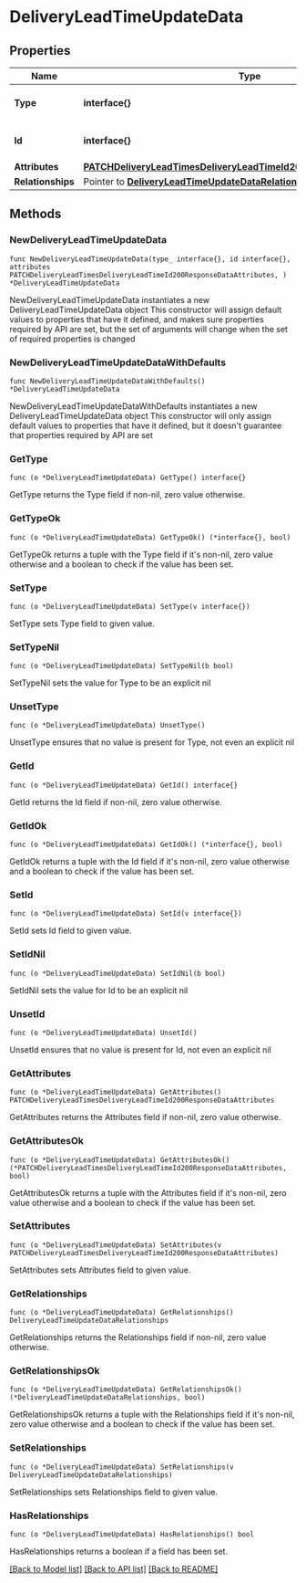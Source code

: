 # DeliveryLeadTimeUpdateData

## Properties

Name | Type | Description | Notes
------------ | ------------- | ------------- | -------------
**Type** | **interface{}** | The resource&#39;s type | 
**Id** | **interface{}** | The resource&#39;s id | 
**Attributes** | [**PATCHDeliveryLeadTimesDeliveryLeadTimeId200ResponseDataAttributes**](PATCHDeliveryLeadTimesDeliveryLeadTimeId200ResponseDataAttributes.md) |  | 
**Relationships** | Pointer to [**DeliveryLeadTimeUpdateDataRelationships**](DeliveryLeadTimeUpdateDataRelationships.md) |  | [optional] 

## Methods

### NewDeliveryLeadTimeUpdateData

`func NewDeliveryLeadTimeUpdateData(type_ interface{}, id interface{}, attributes PATCHDeliveryLeadTimesDeliveryLeadTimeId200ResponseDataAttributes, ) *DeliveryLeadTimeUpdateData`

NewDeliveryLeadTimeUpdateData instantiates a new DeliveryLeadTimeUpdateData object
This constructor will assign default values to properties that have it defined,
and makes sure properties required by API are set, but the set of arguments
will change when the set of required properties is changed

### NewDeliveryLeadTimeUpdateDataWithDefaults

`func NewDeliveryLeadTimeUpdateDataWithDefaults() *DeliveryLeadTimeUpdateData`

NewDeliveryLeadTimeUpdateDataWithDefaults instantiates a new DeliveryLeadTimeUpdateData object
This constructor will only assign default values to properties that have it defined,
but it doesn't guarantee that properties required by API are set

### GetType

`func (o *DeliveryLeadTimeUpdateData) GetType() interface{}`

GetType returns the Type field if non-nil, zero value otherwise.

### GetTypeOk

`func (o *DeliveryLeadTimeUpdateData) GetTypeOk() (*interface{}, bool)`

GetTypeOk returns a tuple with the Type field if it's non-nil, zero value otherwise
and a boolean to check if the value has been set.

### SetType

`func (o *DeliveryLeadTimeUpdateData) SetType(v interface{})`

SetType sets Type field to given value.


### SetTypeNil

`func (o *DeliveryLeadTimeUpdateData) SetTypeNil(b bool)`

 SetTypeNil sets the value for Type to be an explicit nil

### UnsetType
`func (o *DeliveryLeadTimeUpdateData) UnsetType()`

UnsetType ensures that no value is present for Type, not even an explicit nil
### GetId

`func (o *DeliveryLeadTimeUpdateData) GetId() interface{}`

GetId returns the Id field if non-nil, zero value otherwise.

### GetIdOk

`func (o *DeliveryLeadTimeUpdateData) GetIdOk() (*interface{}, bool)`

GetIdOk returns a tuple with the Id field if it's non-nil, zero value otherwise
and a boolean to check if the value has been set.

### SetId

`func (o *DeliveryLeadTimeUpdateData) SetId(v interface{})`

SetId sets Id field to given value.


### SetIdNil

`func (o *DeliveryLeadTimeUpdateData) SetIdNil(b bool)`

 SetIdNil sets the value for Id to be an explicit nil

### UnsetId
`func (o *DeliveryLeadTimeUpdateData) UnsetId()`

UnsetId ensures that no value is present for Id, not even an explicit nil
### GetAttributes

`func (o *DeliveryLeadTimeUpdateData) GetAttributes() PATCHDeliveryLeadTimesDeliveryLeadTimeId200ResponseDataAttributes`

GetAttributes returns the Attributes field if non-nil, zero value otherwise.

### GetAttributesOk

`func (o *DeliveryLeadTimeUpdateData) GetAttributesOk() (*PATCHDeliveryLeadTimesDeliveryLeadTimeId200ResponseDataAttributes, bool)`

GetAttributesOk returns a tuple with the Attributes field if it's non-nil, zero value otherwise
and a boolean to check if the value has been set.

### SetAttributes

`func (o *DeliveryLeadTimeUpdateData) SetAttributes(v PATCHDeliveryLeadTimesDeliveryLeadTimeId200ResponseDataAttributes)`

SetAttributes sets Attributes field to given value.


### GetRelationships

`func (o *DeliveryLeadTimeUpdateData) GetRelationships() DeliveryLeadTimeUpdateDataRelationships`

GetRelationships returns the Relationships field if non-nil, zero value otherwise.

### GetRelationshipsOk

`func (o *DeliveryLeadTimeUpdateData) GetRelationshipsOk() (*DeliveryLeadTimeUpdateDataRelationships, bool)`

GetRelationshipsOk returns a tuple with the Relationships field if it's non-nil, zero value otherwise
and a boolean to check if the value has been set.

### SetRelationships

`func (o *DeliveryLeadTimeUpdateData) SetRelationships(v DeliveryLeadTimeUpdateDataRelationships)`

SetRelationships sets Relationships field to given value.

### HasRelationships

`func (o *DeliveryLeadTimeUpdateData) HasRelationships() bool`

HasRelationships returns a boolean if a field has been set.


[[Back to Model list]](../README.md#documentation-for-models) [[Back to API list]](../README.md#documentation-for-api-endpoints) [[Back to README]](../README.md)



